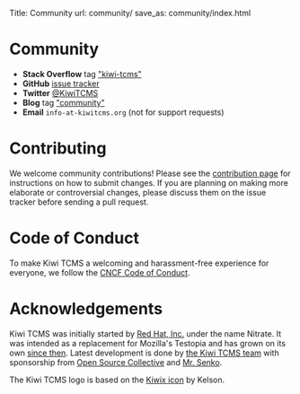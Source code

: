 Title: Community
url: community/
save_as: community/index.html

# Community

- **Stack Overflow** tag ["kiwi-tcms"](https://stackoverflow.com/questions/tagged/kiwi-tcms)
- **GitHub** [issue tracker](https://github.com/kiwitcms/Kiwi/issues)
- **Twitter** [@KiwiTCMS](https://twitter.com/KiwiTCMS)
- **Blog** tag ["community"](/blog/tags/community/)
- **Email** `info-at-kiwitcms.org` (not for support requests)

# Contributing

We welcome community contributions! Please see the [contribution page](http://kiwitcms.readthedocs.io/en/latest/contribution.html) for instructions on how to submit changes. If you are planning on making more elaborate or controversial changes, please discuss them on the issue tracker before sending a pull request.

# Code of Conduct

To make Kiwi TCMS a welcoming and harassment-free experience for everyone, we follow the [CNCF Code of Conduct](https://github.com/cncf/foundation/blob/master/code-of-conduct.md).

# Acknowledgements

Kiwi TCMS was initially started by [Red Hat, Inc.](https://www.redhat.com/en) under the name Nitrate.
It was intended as a replacement for Mozilla's Testopia and has grown on its own
[since then](https://github.com/kiwitcms/Kiwi/blob/master/CHANGELOG.rst#381804-jan-24-2017-released-on-mrsenkocom).
Latest development is done by
[the Kiwi TCMS team]({filename}team.html) with sponsorship from
[Open Source Collective](https://opencollective.com/kiwitcms) and
[Mr. Senko](http://mrsenko.com/).

The Kiwi TCMS logo is based on the [Kiwix icon](https://commons.wikimedia.org/wiki/File:Kiwix_icon.svg) by Kelson.
